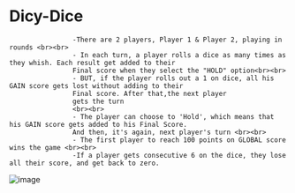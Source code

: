 # Dicy-Dice

                    -There are 2 players, Player 1 & Player 2, playing in rounds <br><br>
                    - In each turn, a player rolls a dice as many times as they whish. Each result get added to their
                    Final score when they select the "HOLD" option<br><br>
                    - BUT, if the player rolls out a 1 on dice, all his GAIN score gets lost without adding to their
                    Final score. After that,the next player
                    gets the turn
                    <br><br>
                    - The player can choose to 'Hold', which means that his GAIN score gets added to his Final Score.
                    And then, it's again, next player's turn <br><br>
                    - The first player to reach 100 points on GLOBAL score wins the game <br><br>
                    -If a player gets consecutive 6 on the dice, they lose all their score, and get back to zero.
![image](https://user-images.githubusercontent.com/85199436/133075824-5920e96e-f30c-4c99-8834-2503de28b628.png)


